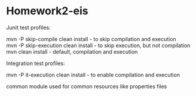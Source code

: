 # Homework2-eis
Junit test profiles:

mvn -P skip-compile clean install - to skip compilation and execution<br>
mvn -P skip-execution clean install - to skip execution, but not compilation<br>
mvn clean install - default, compilation and execution

Integration test profiles:

mvn -P it-execution clean install - to enable compilation and execution


common module used for common resources like properties files

